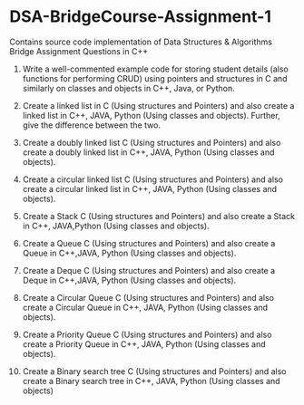 # DSA-BridgeCourse-Assignment-1
Contains source code implementation of Data Structures & Algorithms Bridge Assignment Questions in C++

1. Write a well-commented example code for storing student details (also functions for
performing CRUD) using pointers and structures in C and similarly on classes and
objects in C++, Java, or Python.

2. Create a linked list in C (Using structures and Pointers) and also create a linked list in
C++, JAVA, Python (Using classes and objects). Further, give the difference between the two.

3. Create a doubly linked list C (Using structures and Pointers) and also create a doubly
linked list in C++, JAVA, Python (Using classes and objects).

4. Create a circular linked list C (Using structures and Pointers) and also create a circular linked list 
in C++, JAVA, Python (Using classes and objects).

5. Create a Stack C (Using structures and Pointers) and also create a Stack 
in C++, JAVA,Python (Using classes and objects).

6. Create a Queue C (Using structures and Pointers) and also create a Queue 
in C++,JAVA, Python (Using classes and objects).

7. Create a Deque C (Using structures and Pointers) and also create a Deque 
in C++,JAVA, Python (Using classes and objects).

8. Create a Circular Queue C (Using structures and Pointers) and also create a Circular
Queue in C++, JAVA, Python (Using classes and objects).

9. Create a Priority Queue C (Using structures and Pointers) and also create a Priority
Queue in C++, JAVA, Python (Using classes and objects).

10. Create a Binary search tree C (Using structures and Pointers) and also create a Binary
search tree in C++, JAVA, Python (Using classes and objects)
